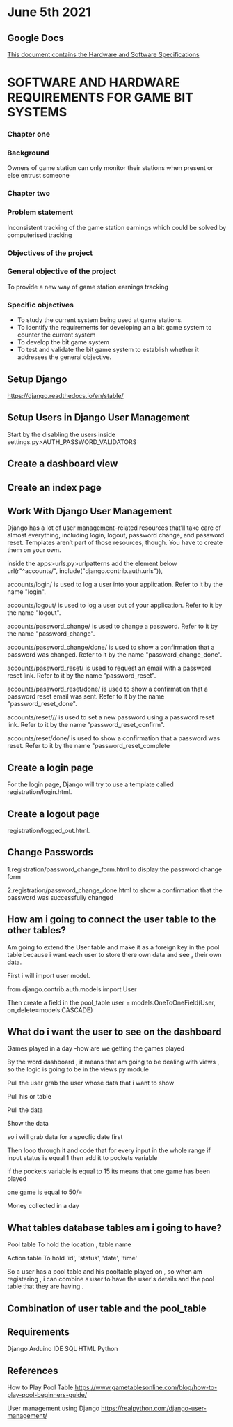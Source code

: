 # June 5th 2021

## Google Docs
[This document contains the Hardware and Software Specifications](https://docs.google.com/document/d/1VmVc4CmjYzYFPzCeiBg8k-KrPtAwDRACMsuuZYY_06A/edit)

# SOFTWARE AND HARDWARE REQUIREMENTS FOR GAME BIT SYSTEMS

### Chapter one 

### Background
Owners of game station can only monitor their stations when present or else entrust someone

### Chapter two

### Problem statement
Inconsistent tracking of the game station earnings which could be solved by computerised tracking 

### Objectives of the project

### General objective of the project
To provide a new way of game station earnings tracking

### Specific objectives 

+ To study the current system being used at game stations.
+ To identify the requirements for developing an a bit game system to counter the current system
+ To develop the bit game system
+ To test and validate the bit game system to establish whether it addresses the general objective.

## Setup Django 
https://django.readthedocs.io/en/stable/

## Setup Users in Django User Management

Start by the disabling the users inside settings.py>AUTH_PASSWORD_VALIDATORS


## Create a dashboard view

## Create an index page

## Work With Django User Management
Django has a lot of user management–related resources that’ll take care of almost everything, including login, logout, password change, and password reset. Templates aren’t part of those resources, though. You have to create them on your own.

inside the apps>urls.py>urlpatterns add the element below
url(r"^accounts/", include("django.contrib.auth.urls")),


accounts/login/ is used to log a user into your application. Refer to it by the name "login".

accounts/logout/ is used to log a user out of your application. Refer to it by the name "logout".

accounts/password_change/ is used to change a password. Refer to it by the name "password_change".

accounts/password_change/done/ is used to show a confirmation that a password was changed. Refer to it by the name "password_change_done".

accounts/password_reset/ is used to request an email with a password reset link. Refer to it by the name "password_reset".

accounts/password_reset/done/ is used to show a confirmation that a password reset email was sent. Refer to it by the name "password_reset_done".

accounts/reset/<uidb64>/<token>/ is used to set a new password using a password reset link. Refer to it by the name "password_reset_confirm".

accounts/reset/done/ is used to show a confirmation that a password was reset. Refer to it by the name "password_reset_complete

## Create a login page
For the login page, Django will try to use a template called registration/login.html.

## Create a logout page 
registration/logged_out.html.

## Change Passwords
1.registration/password_change_form.html to display the password change form

2.registration/password_change_done.html to show a confirmation that the password was successfully changed

## How am i going to connect the user table to the other tables?
Am going to extend the User table and make it as a foreign key in the pool table because i want each user to store there own data and see , their own data.

First i will import user model.

from django.contrib.auth.models import User

Then create a field in the pool_table
user = models.OneToOneField(User, on_delete=models.CASCADE)

## What do i want the user to see on the dashboard
Games played in a day
-how are we getting the games played 

By the word dashboard , it means that am going to be dealing with views , so the logic is going to be in the views.py module

Pull the user 
grab the user whose data that i want to show

Pull his or table

Pull the data

Show the data

so i will grab data for a specfic date first 

Then loop through it and code that for every input in the whole range
if input status is equal 1 then add it to pockets variable

if the pockets variable is equal to 15 its means that one game has been played 

one game is equal to 50/=


Money collected in a day

## What tables database tables am i going to have?
Pool table
To hold the location , table name

Action table
To hold 
'id', 'status', 'date', 'time'

So a user has a pool table and his pooltable played on , so when am registering , i can combine a user to have the user's details and the pool table that they are having .

## Combination of user table and the pool_table

## Requirements
Django
Arduino IDE
SQL
HTML
Python

## References
How to Play Pool Table
https://www.gametablesonline.com/blog/how-to-play-pool-beginners-guide/

User management using Django
https://realpython.com/django-user-management/